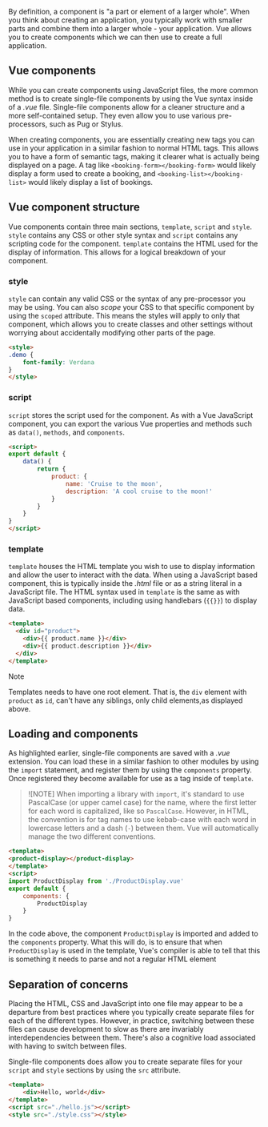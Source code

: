 By definition, a component is "a part or element of a larger whole". When you think about creating an application, you typically work with smaller parts and combine them into a larger whole - your application. Vue allows you to create components which we can then use to create a full application.

## Vue components

While you can create components using JavaScript files, the more common method is to create single-file components by using the Vue syntax inside of a *.vue* file. Single-file components allow for a cleaner structure and a more self-contained setup. They even allow you to use various pre-processors, such as Pug or Stylus.

When creating components, you are essentially creating new tags you can use in your application in a similar fashion to normal HTML tags. This allows you to have a form of semantic tags, making it clearer what is actually being displayed on a page. A tag like `<booking-form></booking-form>` would likely display a form used to create a booking, and `<booking-list></booking-list>` would likely display a list of bookings.

## Vue component structure

Vue components contain three main sections, `template`, `script` and `style`. `style` contains any CSS or other style syntax and `script` contains any scripting code for the component. `template` contains the HTML used for the display of information. This allows for a logical breakdown of your component.

### style

`style` can contain any valid CSS or the syntax of any pre-processor you may be using. You can also *scope* your CSS to that specific component by using the `scoped` attribute. This means the styles will apply to only that component, which allows you to create classes and other settings without worrying about accidentally modifying other parts of the page.

```html
<style>
.demo {
    font-family: Verdana
}
</style>
```

### script

`script` stores the script used for the component. As with a Vue JavaScript component, you can export the various Vue properties and methods such as `data()`, `methods`, and `components`.

```html
<script>
export default {
    data() {
        return {
            product: {
                name: 'Cruise to the moon',
                description: 'A cool cruise to the moon!'
            }
        }
    }
}
</script>
```

### template

`template` houses the HTML template you wish to use to display information and allow the user to interact with the data. When using a JavaScript based component, this is typically inside the *.html* file or as a string literal in a JavaScript file. The HTML syntax used in `template` is the same as with JavaScript based components, including using handlebars (`{{}}`) to display data.

```html
<template>
  <div id="product">
    <div>{{ product.name }}</div>
    <div>{{ product.description }}</div>
  </div>
</template>
```

> [!NOTE]
> Templates needs to have one root element. That is, the `div` element with `product` as `id`, can't have any siblings, only child elements,as displayed above.

## Loading and components

As highlighted earlier, single-file components are saved with a *.vue* extension. You can load these in a similar fashion to other modules by using the `import` statement, and register them by using the `components` property. Once registered they become available for use as a tag inside of `template`.

> ![NOTE]
> When importing a library with `import`, it's standard to use PascalCase (or upper camel case) for the name, where the first letter for each word is capitalized, like so `PascalCase`. However, in HTML, the convention is for tag names to use kebab-case with each word in lowercase letters and a dash (`-`) between them. Vue will automatically manage the two different conventions.

```html
<template>
<product-display></product-display>
</template>
<script>
import ProductDisplay from './ProductDisplay.vue'
export default {
    components: {
        ProductDisplay
    }
}
```

 In the code above, the component `ProductDisplay` is imported and added to the `components` property. What this will do, is to ensure that when `ProductDisplay` is used in the template, Vue's compiler is able to tell that this is something it needs to parse and not a regular HTML element

## Separation of concerns

Placing the HTML, CSS and JavaScript into one file may appear to be a departure from best practices where you typically create separate files for each of the different types. However, in practice, switching between these files can cause development to slow as there are invariably interdependencies between them. There's also a cognitive load associated with having to switch between files.

Single-file components does allow you to create separate files for your `script` and `style` sections by using the `src` attribute.

```html
<template>
    <div>Hello, world</div>
</template>
<script src="./hello.js"></script>
<style src="./style.css"></style>
```
